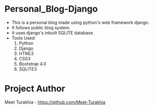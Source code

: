 # Personal_Blog-Django
- This is a personal blog made using python's web framework django. 
- It follows public blog system. 
- It uses django's inbuilt SQLITE database.
- Tools Used:
  1. Python 
  2. Django
  3. HTML5
  4. CSS3
  5. Bootstrap 4.0
  6. SQLITE3
 # Project Author
   Meet Turakhia - https://github.com/Meet-Turakhia

